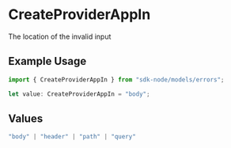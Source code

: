 # CreateProviderAppIn

The location of the invalid input

## Example Usage

```typescript
import { CreateProviderAppIn } from "sdk-node/models/errors";

let value: CreateProviderAppIn = "body";
```

## Values

```typescript
"body" | "header" | "path" | "query"
```
